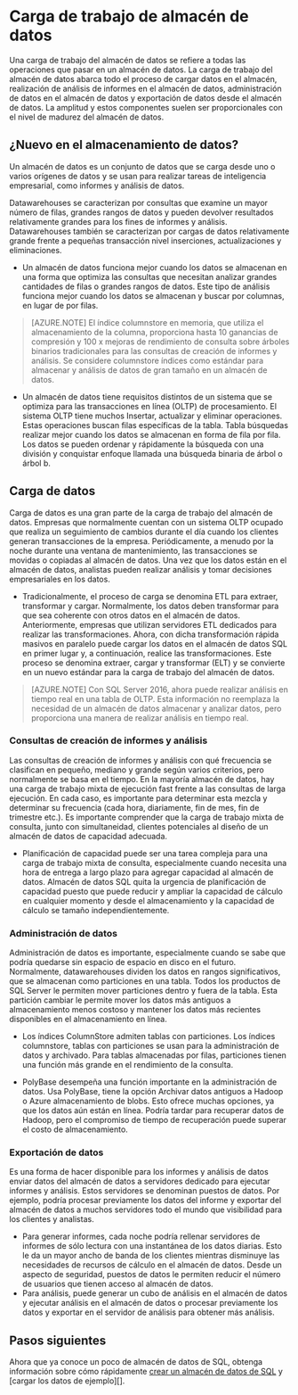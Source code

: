 <properties
   pageTitle="Carga de trabajo de almacén de datos"
   description="Elasticidad del almacén de datos de SQL le permite aumentar, reducir o pausar potencia informática con una escala móvil de unidades de almacén de datos (DWUs). Este artículo explica las estadísticas de almacén de datos y cómo se relacionan DWUs. "
   services="sql-data-warehouse"
   documentationCenter="NA"
   authors="barbkess"
   manager="barbkess"
   editor=""/>

<tags
   ms.service="sql-data-warehouse"
   ms.devlang="NA"
   ms.topic="article"
   ms.tgt_pltfrm="NA"
   ms.workload="data-services"
   ms.date="07/25/2016"
   ms.author="barbkess;mausher;jrj;sonyama"/>


# <a name="data-warehouse-workload"></a>Carga de trabajo de almacén de datos
Una carga de trabajo del almacén de datos se refiere a todas las operaciones que pasar en un almacén de datos. La carga de trabajo del almacén de datos abarca todo el proceso de cargar datos en el almacén, realización de análisis de informes en el almacén de datos, administración de datos en el almacén de datos y exportación de datos desde el almacén de datos. La amplitud y estos componentes suelen ser proporcionales con el nivel de madurez del almacén de datos.


## <a name="new-to-data-warehousing"></a>¿Nuevo en el almacenamiento de datos?
Un almacén de datos es un conjunto de datos que se carga desde uno o varios orígenes de datos y se usan para realizar tareas de inteligencia empresarial, como informes y análisis de datos.

Datawarehouses se caracterizan por consultas que examine un mayor número de filas, grandes rangos de datos y pueden devolver resultados relativamente grandes para los fines de informes y análisis. Datawarehouses también se caracterizan por cargas de datos relativamente grande frente a pequeñas transacción nivel inserciones, actualizaciones y eliminaciones.

- Un almacén de datos funciona mejor cuando los datos se almacenan en una forma que optimiza las consultas que necesitan analizar grandes cantidades de filas o grandes rangos de datos. Este tipo de análisis funciona mejor cuando los datos se almacenan y buscar por columnas, en lugar de por filas.

>[AZURE.NOTE] El índice columnstore en memoria, que utiliza el almacenamiento de la columna, proporciona hasta 10 ganancias de compresión y 100 x mejoras de rendimiento de consulta sobre árboles binarios tradicionales para las consultas de creación de informes y análisis. Se considere columnstore índices como estándar para almacenar y análisis de datos de gran tamaño en un almacén de datos.

- Un almacén de datos tiene requisitos distintos de un sistema que se optimiza para las transacciones en línea (OLTP) de procesamiento. El sistema OLTP tiene muchos Insertar, actualizar y eliminar operaciones. Estas operaciones buscan filas específicas de la tabla. Tabla búsquedas realizar mejor cuando los datos se almacenan en forma de fila por fila. Los datos se pueden ordenar y rápidamente la búsqueda con una división y conquistar enfoque llamada una búsqueda binaria de árbol o árbol b.


## <a name="data-loading"></a>Carga de datos
Carga de datos es una gran parte de la carga de trabajo del almacén de datos. Empresas que normalmente cuentan con un sistema OLTP ocupado que realiza un seguimiento de cambios durante el día cuando los clientes generan transacciones de la empresa. Periódicamente, a menudo por la noche durante una ventana de mantenimiento, las transacciones se movidas o copiadas al almacén de datos. Una vez que los datos están en el almacén de datos, analistas pueden realizar análisis y tomar decisiones empresariales en los datos.

- Tradicionalmente, el proceso de carga se denomina ETL para extraer, transformar y cargar. Normalmente, los datos deben transformar para que sea coherente con otros datos en el almacén de datos. Anteriormente, empresas que utilizan servidores ETL dedicados para realizar las transformaciones. Ahora, con dicha transformación rápida masivos en paralelo puede cargar los datos en el almacén de datos SQL en primer lugar y, a continuación, realice las transformaciones. Este proceso se denomina extraer, cargar y transformar (ELT) y se convierte en un nuevo estándar para la carga de trabajo del almacén de datos.

> [AZURE.NOTE] Con SQL Server 2016, ahora puede realizar análisis en tiempo real en una tabla de OLTP. Esta información no reemplaza la necesidad de un almacén de datos almacenar y analizar datos, pero proporciona una manera de realizar análisis en tiempo real.

### <a name="reporting-and-analysis-queries"></a>Consultas de creación de informes y análisis
Las consultas de creación de informes y análisis con qué frecuencia se clasifican en pequeño, mediano y grande según varios criterios, pero normalmente se basa en el tiempo. En la mayoría almacén de datos, hay una carga de trabajo mixta de ejecución fast frente a las consultas de larga ejecución. En cada caso, es importante para determinar esta mezcla y determinar su frecuencia (cada hora, diariamente, fin de mes, fin de trimestre etc.). Es importante comprender que la carga de trabajo mixta de consulta, junto con simultaneidad, clientes potenciales al diseño de un almacén de datos de capacidad adecuada.

- Planificación de capacidad puede ser una tarea compleja para una carga de trabajo mixta de consulta, especialmente cuando necesita una hora de entrega a largo plazo para agregar capacidad al almacén de datos. Almacén de datos SQL quita la urgencia de planificación de capacidad puesto que puede reducir y ampliar la capacidad de cálculo en cualquier momento y desde el almacenamiento y la capacidad de cálculo se tamaño independientemente.

### <a name="data-management"></a>Administración de datos
Administración de datos es importante, especialmente cuando se sabe que podría quedarse sin espacio de espacio en disco en el futuro. Normalmente, datawarehouses dividen los datos en rangos significativos, que se almacenan como particiones en una tabla. Todos los productos de SQL Server le permiten mover particiones dentro y fuera de la tabla. Esta partición cambiar le permite mover los datos más antiguos a almacenamiento menos costoso y mantener los datos más recientes disponibles en el almacenamiento en línea.

- Los índices ColumnStore admiten tablas con particiones. Los índices columnstore, tablas con particiones se usan para la administración de datos y archivado. Para tablas almacenadas por filas, particiones tienen una función más grande en el rendimiento de la consulta.  

- PolyBase desempeña una función importante en la administración de datos. Usa PolyBase, tiene la opción Archivar datos antiguos a Hadoop o Azure almacenamiento de blobs.  Esto ofrece muchas opciones, ya que los datos aún están en línea.  Podría tardar para recuperar datos de Hadoop, pero el compromiso de tiempo de recuperación puede superar el costo de almacenamiento.

### <a name="exporting-data"></a>Exportación de datos
Es una forma de hacer disponible para los informes y análisis de datos enviar datos del almacén de datos a servidores dedicado para ejecutar informes y análisis. Estos servidores se denominan puestos de datos. Por ejemplo, podría procesar previamente los datos del informe y exportar del almacén de datos a muchos servidores todo el mundo que visibilidad para los clientes y analistas.

- Para generar informes, cada noche podría rellenar servidores de informes de sólo lectura con una instantánea de los datos diarias. Esto le da un mayor ancho de banda de los clientes mientras disminuye las necesidades de recursos de cálculo en el almacén de datos. Desde un aspecto de seguridad, puestos de datos le permiten reducir el número de usuarios que tienen acceso al almacén de datos.
- Para análisis, puede generar un cubo de análisis en el almacén de datos y ejecutar análisis en el almacén de datos o procesar previamente los datos y exportar en el servidor de análisis para obtener más análisis.

## <a name="next-steps"></a>Pasos siguientes
Ahora que ya conoce un poco de almacén de datos de SQL, obtenga información sobre cómo rápidamente [crear un almacén de datos de SQL][] y [cargar los datos de ejemplo][].

<!--Image references-->

<!--Article references-->
[cargar datos de ejemplo]: ./sql-data-warehouse-load-sample-databases.md
[crear un almacén de datos de SQL]: ./sql-data-warehouse-get-started-provision.md

<!--MSDN references-->

<!--Other web references-->
